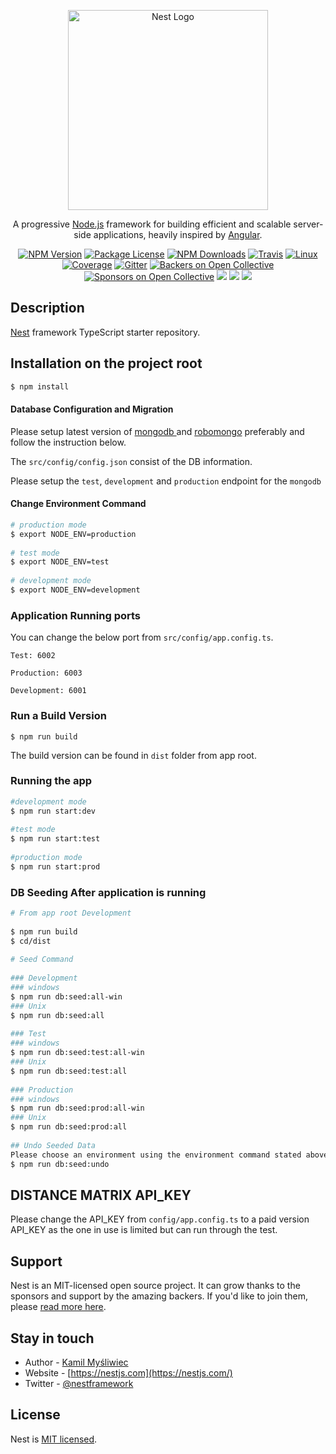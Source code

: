 <p align="center">
  <a href="http://nestjs.com/" target="blank"><img src="https://nestjs.com/img/logo_text.svg" width="320" alt="Nest Logo" /></a>
</p>

[travis-image]: https://api.travis-ci.org/nestjs/nest.svg?branch=master
[travis-url]: https://travis-ci.org/nestjs/nest
[linux-image]: https://img.shields.io/travis/nestjs/nest/master.svg?label=linux
[linux-url]: https://travis-ci.org/nestjs/nest
  
  <p align="center">A progressive <a href="http://nodejs.org" target="blank">Node.js</a> framework for building efficient and scalable server-side applications, heavily inspired by <a href="https://angular.io" target="blank">Angular</a>.</p>
    <p align="center">
<a href="https://www.npmjs.com/~nestjscore"><img src="https://img.shields.io/npm/v/@nestjs/core.svg" alt="NPM Version" /></a>
<a href="https://www.npmjs.com/~nestjscore"><img src="https://img.shields.io/npm/l/@nestjs/core.svg" alt="Package License" /></a>
<a href="https://www.npmjs.com/~nestjscore"><img src="https://img.shields.io/npm/dm/@nestjs/core.svg" alt="NPM Downloads" /></a>
<a href="https://travis-ci.org/nestjs/nest"><img src="https://api.travis-ci.org/nestjs/nest.svg?branch=master" alt="Travis" /></a>
<a href="https://travis-ci.org/nestjs/nest"><img src="https://img.shields.io/travis/nestjs/nest/master.svg?label=linux" alt="Linux" /></a>
<a href="https://coveralls.io/github/nestjs/nest?branch=master"><img src="https://coveralls.io/repos/github/nestjs/nest/badge.svg?branch=master#5" alt="Coverage" /></a>
<a href="https://gitter.im/nestjs/nestjs?utm_source=badge&utm_medium=badge&utm_campaign=pr-badge&utm_content=body_badge"><img src="https://badges.gitter.im/nestjs/nestjs.svg" alt="Gitter" /></a>
<a href="https://opencollective.com/nest#backer"><img src="https://opencollective.com/nest/backers/badge.svg" alt="Backers on Open Collective" /></a>
<a href="https://opencollective.com/nest#sponsor"><img src="https://opencollective.com/nest/sponsors/badge.svg" alt="Sponsors on Open Collective" /></a>
  <a href="https://paypal.me/kamilmysliwiec"><img src="https://img.shields.io/badge/Donate-PayPal-dc3d53.svg"/></a>
<img src="https://img.shields.io/badge/👌-Production Ready-78c7ff.svg"/>
  <a href="https://twitter.com/nestframework"><img src="https://img.shields.io/twitter/follow/nestframework.svg?style=social&label=Follow"></a>
</p>
  <!--[![Backers on Open Collective](https://opencollective.com/nest/backers/badge.svg)](https://opencollective.com/nest#backer)
  [![Sponsors on Open Collective](https://opencollective.com/nest/sponsors/badge.svg)](https://opencollective.com/nest#sponsor)-->

## Description

[Nest](https://github.com/nestjs/nest) framework TypeScript starter repository.

## Installation on the project root

```bash
$ npm install
```


#### Database Configuration and Migration
Please setup latest version of <a href="https://docs.mongodb.com/manual/installation/" target="_blank"> mongodb </a> and  <a href="https://robomongo.org/download" target="_blank">robomongo</a> preferably and follow the instruction below.
    
The `src/config/config.json` consist of the DB information.

Please setup the `test`, `development` and `production` endpoint for the `mongodb`

#### Change Environment Command
```bash
# production mode
$ export NODE_ENV=production
    
# test mode
$ export NODE_ENV=test
    
# development mode
$ export NODE_ENV=development

```

### Application Running ports
You can change the below port from `src/config/app.config.ts`. 
```$xslt
Test: 6002 
    
Production: 6003
    
Development: 6001
```
### Run a Build Version

`$ npm run build` 

The build version can be found in `dist` folder from app root.

### Running the app
```bash
#development mode
$ npm run start:dev
    
#test mode
$ npm run start:test
    
#production mode
$ npm run start:prod
```

### DB Seeding After application is running
```bash
# From app root Development
    
$ npm run build
$ cd/dist
   
# Seed Command
    
### Development
### windows
$ npm run db:seed:all-win
### Unix
$ npm run db:seed:all
    
### Test
### windows
$ npm run db:seed:test:all-win
### Unix
$ npm run db:seed:test:all
    
### Production
### windows
$ npm run db:seed:prod:all-win
### Unix
$ npm run db:seed:prod:all
        
## Undo Seeded Data
Please choose an environment using the environment command stated above and then run:
$ npm run db:seed:undo      
```

## DISTANCE MATRIX API_KEY
Please change the API_KEY from `config/app.config.ts` to a paid version API_KEY as the one in use is limited but can run through the test. 

## Support

Nest is an MIT-licensed open source project. It can grow thanks to the sponsors and support by the amazing backers. If you'd like to join them, please [read more here](https://opencollective.com/nest).

## Stay in touch

- Author - [Kamil Myśliwiec](https://kamilmysliwiec.com)
- Website - [https://nestjs.com](https://nestjs.com/)
- Twitter - [@nestframework](https://twitter.com/nestframework)

## License

  Nest is [MIT licensed](LICENSE).
